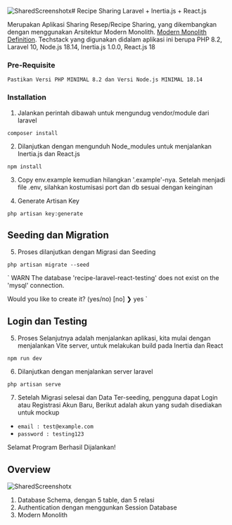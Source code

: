 ![SharedScreenshotx](https://github.com/laksamanasulthan/recipe-sharing-laravel-react/assets/92253988/d46773ba-eee9-4f17-a3b6-34bf2a4de084)# Recipe Sharing Laravel + Inertia.js + React.js

Merupakan Aplikasi Sharing Resep/Recipe Sharing, yang dikembangkan dengan menggunakan Arsitektur Modern Monolith. [Modern Monolith Definition](https://inertiajs.com/). Techstack yang digunakan didalam aplikasi ini berupa PHP 8.2, Laravel 10, Node.js 18.14, Inertia.js 1.0.0, React.js 18

### Pre-Requisite ###
`Pastikan Versi PHP MINIMAL 8.2 dan Versi Node.js MINIMAL 18.14`

### Installation ###

01. Jalankan perintah dibawah untuk mengundug vendor/module dari laravel
```
composer install
```

02. Dilanjutkan dengan mengunduh Node_modules untuk menjalankan Inertia.js dan React.js
```
npm install
```

03. Copy env.example kemudian hilangkan '.example'-nya. Setelah menjadi file .env, silahkan kostumisasi port dan db sesuai dengan keinginan


04. Generate Artisan Key
```
php artisan key:generate
```

## Seeding dan Migration

05. Proses dilanjutkan dengan Migrasi dan Seeding
```
php artisan migrate --seed
```

`   WARN  The database 'recipe-laravel-react-testing' does not exist on the 'mysql' connection.

  Would you like to create it? (yes/no) [no]
❯ yes
`


## Login dan Testing 

05. Proses Selanjutnya adalah menjalankan aplikasi, kita mulai dengan menjalankan Vite server, untuk melakukan
build pada Inertia dan React
```
npm run dev
```

06. Dilanjutkan dengan menjalankan server laravel
```
php artisan serve
```

07. Setelah Migrasi selesai dan Data Ter-seeding, pengguna dapat Login atau Registrasi Akun Baru,
Berikut adalah akun yang sudah disediakan untuk mockup
*	`email : test@example.com`
*	`password : testing123`

Selamat Program Berhasil Dijalankan!


## Overview

![SharedScreenshotx](https://github.com/laksamanasulthan/recipe-sharing-laravel-react/assets/92253988/d5ce89c0-17e0-4513-9afd-ee52a322f5e7)

1. Database Schema, dengan 5 table, dan 5 relasi
2. Authentication dengan menggunkan Session Database
3. Modern Monolith 
